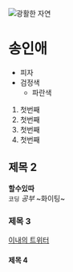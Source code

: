![광활한 자연](https://images.unsplash.com/photo-1686176904188-1c4457dd493d?ixlib=rb-4.0.3&ixid=M3wxMjA3fDB8MHxwaG90by1wYWdlfHx8fGVufDB8fHx8fA%3D%3D&auto=format&fit=crop&w=1471&q=80)

# 송인애

- 피자
- 검정색
  - 파란색

1. 첫번째
3. 첫번째
4. 첫번째
1. 첫번째
  
## 제목 2

**할수있따**    
`코딩`  _공부_
~화이팅~ 
### 제목 3
[이내의 트위터](https://twitter.com/songinaee)
#### 제목 4
